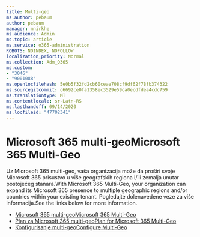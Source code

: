 ```yaml
---
title: Multi-geo
ms.author: pebaum
author: pebaum
manager: mnirkhe
ms.audience: Admin
ms.topic: article
ms.service: o365-administration
ROBOTS: NOINDEX, NOFOLLOW
localization_priority: Normal
ms.collection: Adm_O365
ms.custom:
- "3046"
- "9001088"
ms.openlocfilehash: 5e0b5f32fd2cb60ceae708cf9df62f78fb374322
ms.sourcegitcommit: c6692ce0fa1358ec3529e59ca0ecdfdea4cdc759
ms.translationtype: MT
ms.contentlocale: sr-Latn-RS
ms.lasthandoff: 09/14/2020
ms.locfileid: "47702341"
---
```

# <a name="microsoft-365-multi-geo"></a><span data-ttu-id="ca2a6-102">Microsoft 365 multi-geo</span><span class="sxs-lookup"><span data-stu-id="ca2a6-102">Microsoft 365 Multi-Geo</span></span>

<span data-ttu-id="ca2a6-103">Uz Microsoft 365 multi-geo, vaša organizacija može da proširi svoje Microsoft 365 prisustvo u više geografskih regiona i/ili zemalja unutar postojećeg stanara.</span><span class="sxs-lookup"><span data-stu-id="ca2a6-103">With Microsoft 365 Multi-Geo, your organization can expand its Microsoft 365 presence to multiple geographic regions and/or countries within your existing tenant.</span></span> <span data-ttu-id="ca2a6-104">Pogledajte dolenavedene veze za više informacija.</span><span class="sxs-lookup"><span data-stu-id="ca2a6-104">See the links below for more information.</span></span>

- [<span data-ttu-id="ca2a6-105">Microsoft 365 multi-geo</span><span class="sxs-lookup"><span data-stu-id="ca2a6-105">Microsoft 365 Multi-Geo</span></span>](https://docs.microsoft.com/office365/enterprise/office-365-multi-geo)
- [<span data-ttu-id="ca2a6-106">Plan za Microsoft 365 multi-geo</span><span class="sxs-lookup"><span data-stu-id="ca2a6-106">Plan for Microsoft 365 Multi-Geo</span></span>](https://docs.microsoft.com/office365/enterprise/plan-for-multi-geo)
- [<span data-ttu-id="ca2a6-107">Konfigurisanje multi-geo</span><span class="sxs-lookup"><span data-stu-id="ca2a6-107">Configure Multi-Geo</span></span>](https://docs.microsoft.com/office365/enterprise/multi-geo-tenant-configuration)
